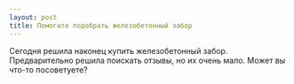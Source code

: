 ```yaml
---
layout: post 
title: Помогите подобрать железобетонный забор 
--- 
```

Сегодня решила наконец купить железобетонный забор. Предварительно решила поискать отзывы, но их очень мало. Может вы что-то посоветуете?